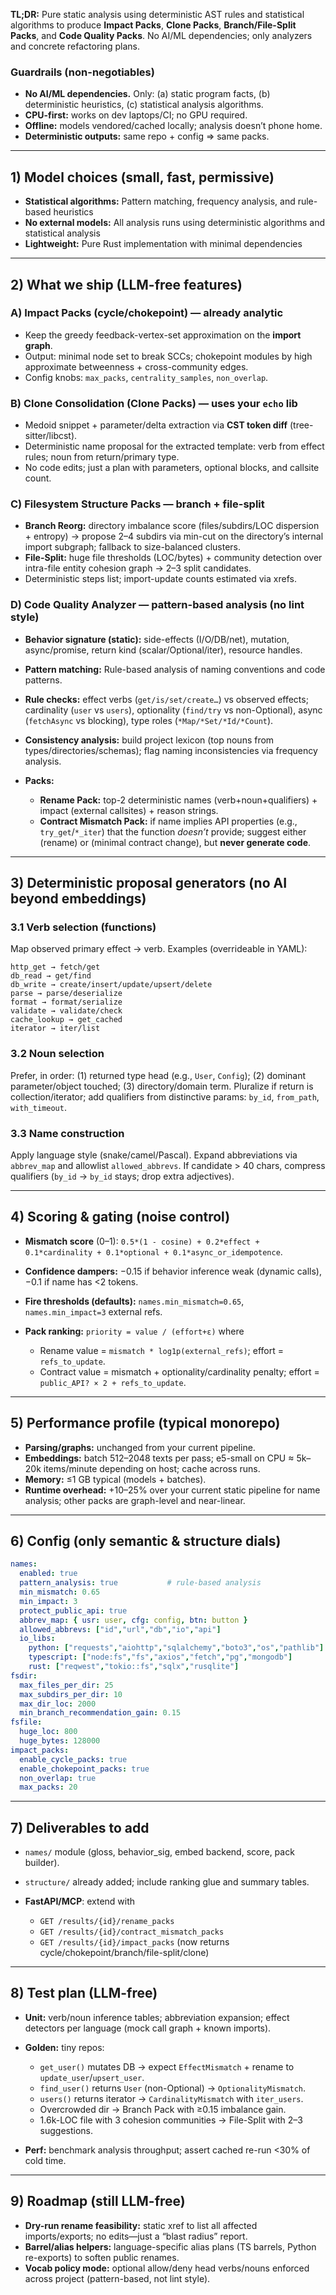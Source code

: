 **TL;DR:** Pure static analysis using deterministic AST rules and statistical algorithms to produce **Impact Packs**, **Clone Packs**, **Branch/File-Split Packs**, and **Code Quality Packs**. No AI/ML dependencies; only analyzers and concrete refactoring plans.

### Guardrails (non-negotiables)

* **No AI/ML dependencies.** Only: (a) static program facts, (b) deterministic heuristics, (c) statistical analysis algorithms.
* **CPU-first:** works on dev laptops/CI; no GPU required.
* **Offline:** models vendored/cached locally; analysis doesn’t phone home.
* **Deterministic outputs:** same repo + config ⇒ same packs.

---

## 1) Model choices (small, fast, permissive)

* **Statistical algorithms:** Pattern matching, frequency analysis, and rule-based heuristics
* **No external models:** All analysis runs using deterministic algorithms and statistical analysis
* **Lightweight:** Pure Rust implementation with minimal dependencies

---

## 2) What we ship (LLM-free features)

### A) **Impact Packs (cycle/chokepoint)** — already analytic

* Keep the greedy feedback-vertex-set approximation on the **import graph**.
* Output: minimal node set to break SCCs; chokepoint modules by high approximate betweenness + cross-community edges.
* Config knobs: `max_packs`, `centrality_samples`, `non_overlap`.

### B) **Clone Consolidation (Clone Packs)** — uses your `echo` lib

* Medoid snippet + parameter/delta extraction via **CST token diff** (tree-sitter/libcst).
* Deterministic name proposal for the extracted template: verb from effect rules; noun from return/primary type.
* No code edits; just a plan with parameters, optional blocks, and callsite count.

### C) **Filesystem Structure Packs** — branch + file-split

* **Branch Reorg:** directory imbalance score (files/subdirs/LOC dispersion + entropy) → propose 2–4 subdirs via min-cut on the directory’s internal import subgraph; fallback to size-balanced clusters.
* **File-Split:** huge file thresholds (LOC/bytes) + community detection over intra-file entity cohesion graph → 2–3 split candidates.
* Deterministic steps list; import-update counts estimated via xrefs.

### D) **Code Quality Analyzer** — pattern-based analysis (no lint style)

* **Behavior signature (static):** side-effects (I/O/DB/net), mutation, async/promise, return kind (scalar/Optional/iter), resource handles.
* **Pattern matching:** Rule-based analysis of naming conventions and code patterns.
* **Rule checks:** effect verbs (`get/is/set/create…`) vs observed effects; cardinality (`user` vs `users`), optionality (`find/try` vs non-Optional), async (`fetchAsync` vs blocking), type roles (`*Map/*Set/*Id/*Count`).
* **Consistency analysis:** build project lexicon (top nouns from types/directories/schemas); flag naming inconsistencies via frequency analysis.
* **Packs:**

  * **Rename Pack:** top-2 deterministic names (verb+noun+qualifiers) + impact (external callsites) + reason strings.
  * **Contract Mismatch Pack:** if name implies API properties (e.g., `try_get`/`*_iter`) that the function *doesn’t* provide; suggest either (rename) or (minimal contract change), but **never generate code**.

---

## 3) Deterministic proposal generators (no AI beyond embeddings)

### 3.1 Verb selection (functions)

Map observed primary effect → verb. Examples (overrideable in YAML):

```
http_get → fetch/get
db_read → get/find
db_write → create/insert/update/upsert/delete
parse → parse/deserialize
format → format/serialize
validate → validate/check
cache_lookup → get_cached
iterator → iter/list
```

### 3.2 Noun selection

Prefer, in order: (1) returned type head (e.g., `User`, `Config`); (2) dominant parameter/object touched; (3) directory/domain term.
Pluralize if return is collection/iterator; add qualifiers from distinctive params: `by_id`, `from_path`, `with_timeout`.

### 3.3 Name construction

Apply language style (snake/camel/Pascal). Expand abbreviations via `abbrev_map` and allowlist `allowed_abbrevs`.
If candidate > 40 chars, compress qualifiers (`by_id` → `by_id` stays; drop extra adjectives).

---

## 4) Scoring & gating (noise control)

* **Mismatch score** (0–1): `0.5*(1 - cosine) + 0.2*effect + 0.1*cardinality + 0.1*optional + 0.1*async_or_idempotence`.
* **Confidence dampers:** −0.15 if behavior inference weak (dynamic calls), −0.1 if name has <2 tokens.
* **Fire thresholds (defaults):** `names.min_mismatch=0.65`, `names.min_impact=3` external refs.
* **Pack ranking:** `priority = value / (effort+ε)` where

  * Rename value = `mismatch * log1p(external_refs)`; effort = `refs_to_update`.
  * Contract value = mismatch + optionality/cardinality penalty; effort = `public_API? × 2 + refs_to_update`.

---

## 5) Performance profile (typical monorepo)

* **Parsing/graphs:** unchanged from your current pipeline.
* **Embeddings:** batch 512–2048 texts per pass; e5-small on CPU ≈ 5k–20k items/minute depending on host; cache across runs.
* **Memory:** ≤1 GB typical (models + batches).
* **Runtime overhead:** +10–25% over your current static pipeline for name analysis; other packs are graph-level and near-linear.

---

## 6) Config (only semantic & structure dials)

```yaml
names:
  enabled: true
  pattern_analysis: true           # rule-based analysis
  min_mismatch: 0.65
  min_impact: 3
  protect_public_api: true
  abbrev_map: { usr: user, cfg: config, btn: button }
  allowed_abbrevs: ["id","url","db","io","api"]
  io_libs:
    python: ["requests","aiohttp","sqlalchemy","boto3","os","pathlib"]
    typescript: ["node:fs","fs","axios","fetch","pg","mongodb"]
    rust: ["reqwest","tokio::fs","sqlx","rusqlite"]
fsdir:
  max_files_per_dir: 25
  max_subdirs_per_dir: 10
  max_dir_loc: 2000
  min_branch_recommendation_gain: 0.15
fsfile:
  huge_loc: 800
  huge_bytes: 128000
impact_packs:
  enable_cycle_packs: true
  enable_chokepoint_packs: true
  non_overlap: true
  max_packs: 20
```

---

## 7) Deliverables to add

* `names/` module (gloss, behavior\_sig, embed backend, score, pack builder).
* `structure/` already added; include ranking glue and summary tables.
* **FastAPI/MCP**: extend with

  * `GET /results/{id}/rename_packs`
  * `GET /results/{id}/contract_mismatch_packs`
  * `GET /results/{id}/impact_packs` (now returns cycle/chokepoint/branch/file-split/clone)

---

## 8) Test plan (LLM-free)

* **Unit:** verb/noun inference tables; abbreviation expansion; effect detectors per language (mock call graph + known imports).
* **Golden:** tiny repos:

  * `get_user()` mutates DB → expect `EffectMismatch` + rename to `update_user`/`upsert_user`.
  * `find_user()` returns `User` (non-Optional) → `OptionalityMismatch`.
  * `users()` returns iterator → `CardinalityMismatch` with `iter_users`.
  * Overcrowded dir → Branch Pack with ≥0.15 imbalance gain.
  * 1.6k-LOC file with 3 cohesion communities → File-Split with 2–3 suggestions.
* **Perf:** benchmark analysis throughput; assert cached re-run <30% of cold time.

---

## 9) Roadmap (still LLM-free)

* **Dry-run rename feasibility:** static xref to list all affected imports/exports; no edits—just a “blast radius” report.
* **Barrel/alias helpers:** language-specific alias plans (TS barrels, Python re-exports) to soften public renames.
* **Vocab policy mode:** optional allow/deny head verbs/nouns enforced across project (pattern-based, not lint style).

